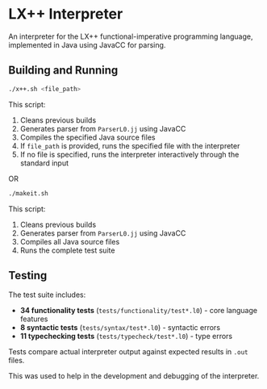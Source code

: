 # LX++ Interpreter

An interpreter for the LX++ functional-imperative programming language, implemented in Java using JavaCC for parsing.

## Building and Running

```bash
./x++.sh <file_path>
```

This script:
1. Cleans previous builds
2. Generates parser from `ParserL0.jj` using JavaCC
3. Compiles the specified Java source files
4. If `file_path` is provided, runs the specified file with the interpreter
5. If no file is specified, runs the interpreter interactively through the standard input

OR

```bash
./makeit.sh
```

This script:
1. Cleans previous builds
2. Generates parser from `ParserL0.jj` using JavaCC
3. Compiles all Java source files
4. Runs the complete test suite

## Testing

The test suite includes:
- **34 functionality tests** (`tests/functionality/test*.l0`) - core language features
- **8 syntactic tests** (`tests/syntax/test*.l0`) - syntactic errors
- **11 typechecking tests** (`tests/typecheck/test*.l0`) - type errors

Tests compare actual interpreter output against expected results in `.out` files.

This was used to help in the development and debugging of the interpreter.